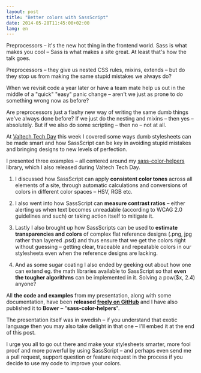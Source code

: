 ```yaml
---
layout: post
title: "Better colors with SassScript"
date: 2014-05-28T11:45:00+02:00
lang: en
---
```


<span class="p-summary">Preprocessors – it's the new hot thing in the frontend world. Sass is what makes you cool – Sass is what makes a site great. At least that's how the talk goes.</span>

Preprocessors – they give us nested CSS rules, mixins, extends – but do they stop us from making the same stupid mistakes we always do?

When we revisit code a year later or have a team mate help us out in the middle of a "quick" "easy" panic change – aren't we just as prone to do something wrong now as before?

Are preprocessors just a flashy new way of writing the same dumb things we've always done before? If we just do the nesting and mixins – then yes – absolutely. But if we also do some scripting – then no – not at all.

At [Valtech Tech Day](http://www.valtechday.se/) this week I covered some ways dumb stylesheets can be made smart and how SassScript can be key in avoiding stupid mistakes and bringing designs to new levels of perfection.

I presented three examples – all centered around my [sass-color-helpers](https://github.com/voxpelli/sass-color-helpers) library, which I also released during Valtech Tech Day.

1. I discussed how SassScript can apply **consistent color tones** across all elements of a site, through automatic calculations and conversions of colors in different color spaces – HSV, RGB etc.

2. I also went into how SassScript can **measure contrast ratios** – either alerting us when text becomes unreadable (according to WCAG 2.0 guidelines and such) or taking action itself to mitigate it.

3. Lastly I also brought up how SassScripts can be used to **estimate transparencies and colors** of complex flat reference designs (.png, jpg rather than layered .psd) and thus ensure that we get the colors right without guessing – getting clear, traceable and repeatable colors in our stylesheets even when the reference designs are lacking.

4. And as some sugar coating I also ended by geeking out about how one can extend eg. the math libraries available to SassScript so that **even the tougher algorithms** can be implemented in it. Solving a pow($x, 2.4) anyone?

All **the code and examples** from my presentation, along with some documentation, have been **released [freely on GitHub](https://github.com/voxpelli/sass-color-helpers)** and I have also published it to **Bower** – "**sass-color-helpers**".

The presentation itself was in swedish – if you understand that exotic language then you may also take delight in that one – I'll embed it at the end of this post.

I urge you all to go out there and make your stylesheets smarter, more fool proof and more powerful by using SassScript – and perhaps even send me a pull request, support question or feature request in the process if you decide to use my code to improve your colors.

<script async class="speakerdeck-embed" data-id="972c51a0c87701319c445efb9fab1d64" data-ratio="1.77777777777778" src="//speakerdeck.com/assets/embed.js"></script>
